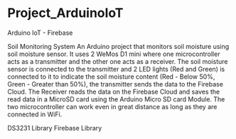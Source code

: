 # Project_ArduinoIoT
Arduino IoT - Firebase

Soil Monitoring System
  An Arduino project that monitors soil moisture using soil moisture sensor. It uses 2 WeMos D1 mini where one microcontroller acts as a transmitter and the other one acts as a receiver. The soil moisture sensor is connected to the transmitter and 2 LED lights (Red and Green) is connected to it to indicate the soil moisture content (Red - Below 50%, Green - Greater than 50%), the transmitter sends the data to the Firebase Cloud. The Receiver reads the data on the Firebase Cloud and saves the read data in a MicroSD card using the Arduino Micro SD card Module. The two microcontroller can work even in great distance as long as they are connected in WiFi.

DS3231 Library
Firebase Library


